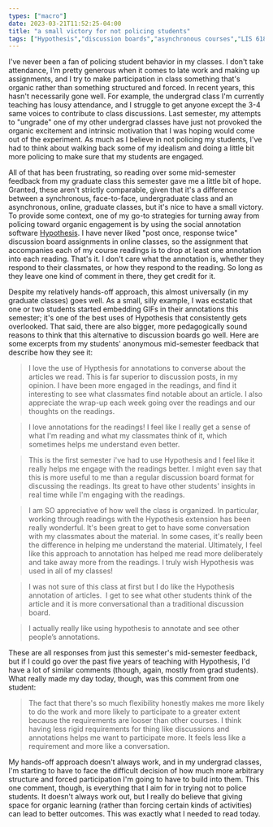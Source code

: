 ```yaml
---
types: ["macro"]
date: 2023-03-21T11:52:25-04:00
title: "a small victory for not policing students"
tags: ["Hypothesis","discussion boards","asynchronous courses","LIS 618","online teaching","online learning","social annotation","ungrading","ICT 302","ICT 202"]
---
```

I've never been a fan of policing student behavior in my classes. I don't take attendance, I'm pretty generous when it comes to late work and making up assignments, and I try to make participation in class something that's organic rather than something structured and forced. In recent years, this hasn't necessarily gone well. For example, the undergrad class I'm currently teaching has lousy attendance, and I struggle to get anyone except the 3-4 same voices to contribute to class discussions. Last semester, my attempts to "ungrade" one of my other undergrad classes have just not provoked the organic excitement and intrinsic motivation that I was hoping would come out of the experiment. As much as I believe in not policing my students, I've had to think about walking back some of my idealism and doing a little bit more policing to make sure that my students are engaged.

All of that has been frustrating, so reading over some mid-semester feedback from my graduate class this semester gave me a little bit of hope. Granted, these aren't strictly comparable, given that it's a difference between a synchronous, face-to-face, undergraduate class and an asynchronous, online, graduate classes, but it's nice to have a small victory. To provide some context, one of my go-to strategies for turning away from policing toward organic engagement is by using the social annotation software [Hypothesis](https://web.hypothes.is/). I have never liked "post once, response twice" discussion board assignments in online classes, so the assignment that accompanies each of my course readings is to drop at least one annotation into each reading. That's it. I don't care what the annotation is, whether they respond to their classmates, or how they respond to the reading. So long as they leave one kind of comment in there, they get credit for it. 

Despite my relatively hands-off approach, this almost universally (in my graduate classes) goes well. As a small, silly example, I was ecstatic that one or two students started embedding GIFs in their annotations this semester; it's one of the best uses of Hypothesis that consistently gets overlooked. That said, there are also bigger, more pedagogically sound reasons to think that this alternative to discussion boards go well. Here are some excerpts from my students' anonymous mid-semester feedback that describe how they see it: 

> I love the use of Hypthesis for annotations to converse about the articles we read. This is far superior to discussion posts, in my opinion. I have been more engaged in the readings, and find it interesting to see what classmates find notable about an article. I also appreciate the wrap-up each week going over the readings and our thoughts on the readings.

> I love annotations for the readings! I feel like I really get a sense of what I'm reading and what my classmates think of it, which sometimes helps me understand even better.

> This is the first semester i've had to use Hypothesis and I feel like it really helps me engage with the readings better. I might even say that this is more useful to me than a regular discussion board format for discussing the readings. Its great to have other students' insights in real time while I'm engaging with the readings. 

> I am SO appreciative of how well the class is organized. In particular, working through readings with the Hypothesis extension has been really wonderful. It's been great to get to have some conversation with my classmates about the material. In some cases, it's really been the difference in helping me understand the material. Ultimately, I feel like this approach to annotation has helped me read more deliberately and take away more from the readings. I truly wish Hypothesis was used in all of my classes!

> I was not sure of this class at first but I do like the Hypothesis annotation of articles.  I get to see what other students think of the article and it is more conversational than a traditional discussion board.

> I actually really like using hypothesis to annotate and see other people’s annotations. 

These are all responses from just this semester's mid-semester feedback, but if I could go over the past five years of teaching with Hypothesis, I'd have a lot of similar comments (though, again, mostly from grad students). What really made my day today, though, was this comment from one student:

> The fact that there's so much flexibility honestly makes me more likely to do the work and more likely to participate to a greater extent because the requirements are looser than other courses. I think having less rigid requirements for thing like discussions and annotations helps me want to participate more. It feels less like a requirement and more like a conversation.

My hands-off approach doesn't always work, and in my undergrad classes, I'm starting to have to face the difficult decision of how much more arbitrary structure and forced participation I'm going to have to build into them. This one comment, though, is everything that I aim for in trying not to police students. It doesn't always work out, but I really do believe that giving space for organic learning (rather than forcing certain kinds of activities) can lead to better outcomes. This was exactly what I needed to read today.
